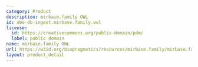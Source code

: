 ```yaml
---
category: Product
description: mirbase.family OWL
id: obo-db-ingest.mirbase.family.owl
license:
  id: https://creativecommons.org/public-domain/pdm/
  label: public domain
name: mirbase.family OWL
url: https://w3id.org/biopragmatics/resources/mirbase.family/mirbase.family.owl
layout: product_detail
---
```


